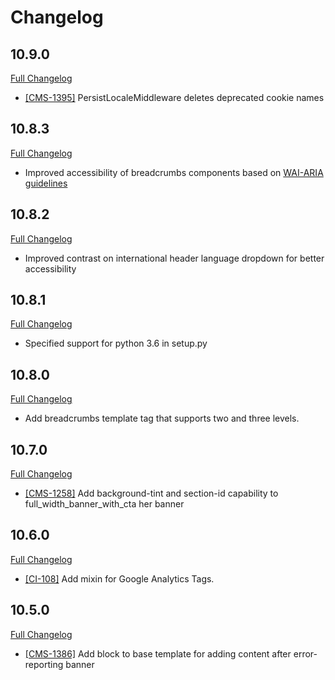 # Changelog

## 10.9.0
[Full Changelog](https://github.com/uktrade/directory-components/pull/184/files)

- [[CMS-1395]](https://uktrade.atlassian.net/browse/CMS-1395) PersistLocaleMiddleware deletes deprecated cookie names

## 10.8.3

[Full Changelog](https://github.com/uktrade/directory-components/pull/186/files)

- Improved accessibility of breadcrumbs components based on [WAI-ARIA guidelines](https://www.w3.org/TR/wai-aria-practices/examples/breadcrumb/index.html)

## 10.8.2

[Full Changelog](https://github.com/uktrade/directory-components/pull/183/files)

- Improved contrast on international header language dropdown for better accessibility

## 10.8.1
[Full Changelog](https://github.com/uktrade/directory-components/pull/181/files)

- Specified support for python 3.6 in setup.py

## 10.8.0
[Full Changelog](https://github.com/uktrade/directory-components/pull/178/files)

- Add breadcrumbs template tag that supports two and three levels.

## 10.7.0
[Full Changelog](https://github.com/uktrade/directory-components/pull/180/files)

- [[CMS-1258]](https://uktrade.atlassian.net/browse/CMS-1258) Add background-tint and section-id capability to full_width_banner_with_cta her banner

## 10.6.0
[Full Changelog](https://github.com/uktrade/directory-components/pull/179/files)

- [[CI-108]](https://uktrade.atlassian.net/browse/CI-108) Add mixin for Google Analytics Tags.

## 10.5.0
[Full Changelog](https://github.com/uktrade/directory-components/pull/177/files)

- [[CMS-1386]](https://uktrade.atlassian.net/browse/CMS-1386) Add block to base template for adding content after error-reporting banner
